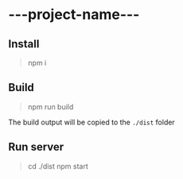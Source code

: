 # ---project-name---

## Install

> npm i

## Build

> npm run build

The build output will be copied to the `./dist` folder

## Run server

> cd ./dist
> npm start